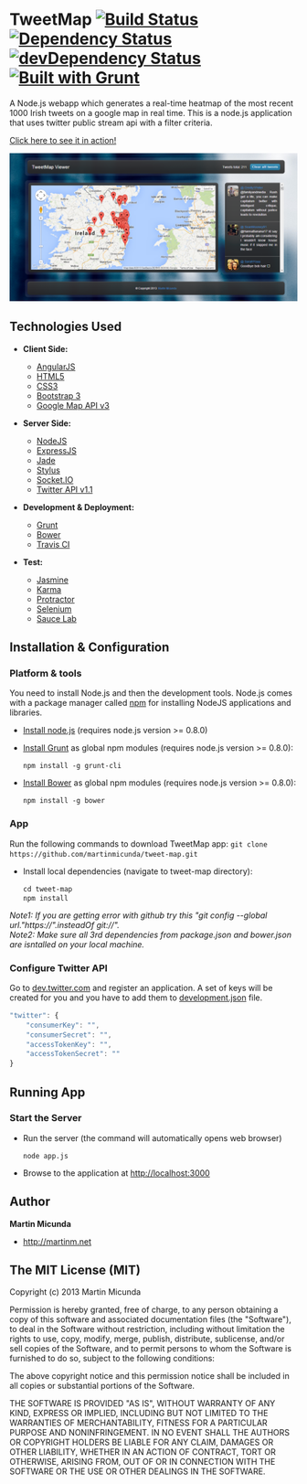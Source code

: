 TweetMap [![Build Status](https://secure.travis-ci.org/martinmicunda/tweet-map.png)](http://travis-ci.org/martinmicunda/tweet-map) [![Dependency Status](https://david-dm.org/martinmicunda/tweet-map.png)](https://david-dm.org/martinmicunda/tweet-map) [![devDependency Status](https://david-dm.org/martinmicunda/tweet-map/dev-status.png)](https://david-dm.org/martinmicunda/tweet-map#info=devDependencies) [![Built with Grunt](https://cdn.gruntjs.com/builtwith.png)](http://gruntjs.com/)
=========

A Node.js webapp which generates a real-time heatmap of the most recent 1000 Irish tweets on a google map in real time. This is a node.js application that uses twitter public stream api with a filter criteria.

[Click here to see it in action!](http://tweet-map.herokuapp.com/)

![TweetMap screenshot](screenshot.png "TweetMap screenshot")

## Technologies Used

* **Client Side:**
    * [AngularJS](http://angularjs.org/)
    * [HTML5](http://www.w3.org/TR/2011/WD-html5-20110525/)
    * [CSS3](http://www.w3.org/TR/2001/WD-css3-roadmap-20010523/)
    * [Bootstrap 3](http://getbootstrap.com/)
    * [Google Map API v3](https://developers.google.com/maps/)

* **Server Side:**
    * [NodeJS](http://nodejs.org/)
    * [ExpressJS](http://expressjs.com/)
    * [Jade](http://jade-lang.com/)
    * [Stylus](http://learnboost.github.io/stylus/)
    * [Socket.IO](http://socket.io/)
    * [Twitter API v1.1](https://dev.twitter.com/)

* **Development & Deployment:**
    * [Grunt](http://gruntjs.com/)
    * [Bower](http://bower.io/)
    * [Travis CI](https://travis-ci.org/)

* **Test:**
    * [Jasmine](http://pivotal.github.io/jasmine/)
    * [Karma](http://karma-runner.github.io/)
    * [Protractor](http://github.com/angular/protractor/)
    * [Selenium](http://www.seleniumhq.org/)
    * [Sauce Lab](http://saucelabs.com/)

## Installation & Configuration

### Platform & tools

You need to install Node.js and then the development tools. Node.js comes with a package manager called [npm](http://npmjs.org) for installing NodeJS applications and libraries.
* [Install node.js](http://nodejs.org/download/) (requires node.js version >= 0.8.0)
* [Install Grunt](http://gruntjs.com/) as global npm modules (requires node.js version >= 0.8.0):

    ```
    npm install -g grunt-cli
    ```

* [Install Bower](http://http://bower.io/) as global npm modules (requires node.js version >= 0.8.0):

    ```
    npm install -g bower
    ```
    
### App
Run the following commands to download TweetMap app:
    ```
    git clone https://github.com/martinmicunda/tweet-map.git
    ```

* Install local dependencies (navigate to tweet-map directory):

    ```
    cd tweet-map
    npm install
    ```

*Note1: If you are getting error with github try this "git config --global url."https://".insteadOf git://".* <br />
*Note2: Make sure all 3rd dependencies from package.json and bower.json are isntalled on your local machine.*

### Configure Twitter API
Go to [dev.twitter.com](https://dev.twitter.com/apps/new) and register an application. A set of keys will be created for you and you have to add them to [development.json](https://github.com/martinmicunda/tweet-map/blob/master/server/src/app/config/env/development.json) file.
``` javascript
"twitter": {
    "consumerKey": "",
    "consumerSecret": "",
    "accessTokenKey": "",
    "accessTokenSecret": ""
}
```

## Running App

### Start the Server
* Run the server (the command will automatically opens web browser)

    ```
    node app.js
    ```

* Browse to the application at [http://localhost:3000](http://localhost:3000)

## Author

**Martin Micunda**
+ <http://martinm.net>
 
## The MIT License (MIT)

Copyright (c) 2013 Martin Micunda

Permission is hereby granted, free of charge, to any person obtaining a copy of
this software and associated documentation files (the "Software"), to deal in
the Software without restriction, including without limitation the rights to
use, copy, modify, merge, publish, distribute, sublicense, and/or sell copies of
the Software, and to permit persons to whom the Software is furnished to do so,
subject to the following conditions:

The above copyright notice and this permission notice shall be included in all
copies or substantial portions of the Software.

THE SOFTWARE IS PROVIDED "AS IS", WITHOUT WARRANTY OF ANY KIND, EXPRESS OR
IMPLIED, INCLUDING BUT NOT LIMITED TO THE WARRANTIES OF MERCHANTABILITY, FITNESS
FOR A PARTICULAR PURPOSE AND NONINFRINGEMENT. IN NO EVENT SHALL THE AUTHORS OR
COPYRIGHT HOLDERS BE LIABLE FOR ANY CLAIM, DAMAGES OR OTHER LIABILITY, WHETHER
IN AN ACTION OF CONTRACT, TORT OR OTHERWISE, ARISING FROM, OUT OF OR IN
CONNECTION WITH THE SOFTWARE OR THE USE OR OTHER DEALINGS IN THE SOFTWARE.
